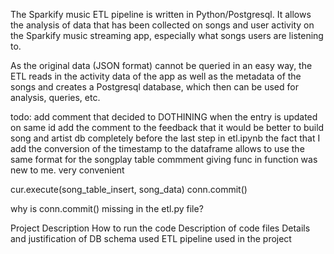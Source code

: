 The Sparkify music ETL pipeline is written in Python/Postgresql.
It allows the analysis of data that has been collected on songs and user activity on the Sparkify music streaming app, especially what songs users are listening to.

As the original data (JSON format) cannot be queried in an easy way, the ETL reads in the activity data of the app as well as the metadata of the songs and creates a Postgresql database, which then can be used for analysis, queries, etc.




todo: add comment that decided to DOTHINING when the entry is updated on same id
add the comment to the feedback that it would be better to build song and artist db completely before the last step in etl.ipynb
the fact that I add the conversion of the timestamp to the dataframe allows to use the same format for the songplay table
commment giving func in function was new to me. very convenient

cur.execute(song_table_insert, song_data)
conn.commit()

why is conn.commit() missing in the etl.py file?






Project Description
How to run the code
Description of code files
Details and justification of DB schema used
ETL pipeline used in the project



